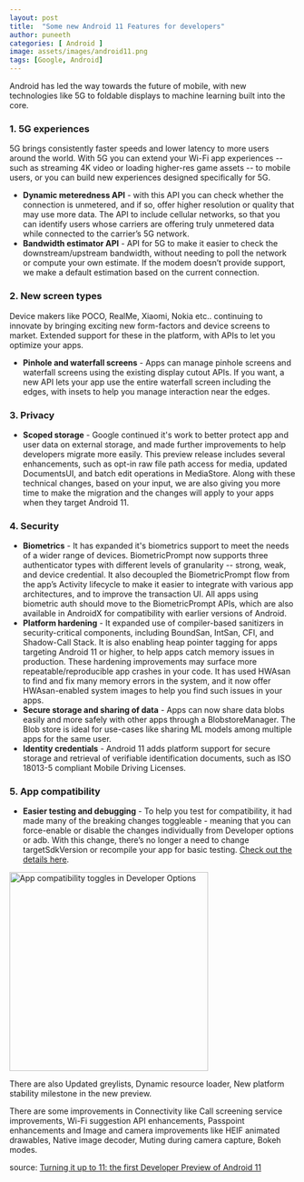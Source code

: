 ```yaml
---
layout: post
title:  "Some new Android 11 Features for developers"
author: puneeth
categories: [ Android ]
image: assets/images/android11.png
tags: [Google, Android]
---
```


Android has led the way towards the future of mobile, with new technologies like 5G to foldable displays to machine learning built into the core. 

### 1. 5G experiences

5G brings consistently faster speeds and lower latency to more users around the world. With 5G you can extend your Wi-Fi app experiences -- such as streaming 4K video or loading higher-res game assets -- to mobile users, or you can build new experiences designed specifically for 5G.

+ **Dynamic meteredness API** - with this API you can check whether the connection is unmetered, and if so, offer higher resolution or quality that may use more data. The API to include cellular networks, so that you can identify users whose carriers are offering truly unmetered data while connected to the carrier’s 5G network. 
+ **Bandwidth estimator API** - API for 5G to make it easier to check the downstream/upstream bandwidth, without needing to poll the network or compute your own estimate. If the modem doesn’t provide support, we make a default estimation based on the current connection.

### 2. New screen types

Device makers like POCO, RealMe, Xiaomi, Nokia etc.. continuing to innovate by bringing exciting new form-factors and device screens to market. Extended support for these in the platform, with APIs to let you optimize your apps. 

+ **Pinhole and waterfall screens** - Apps can manage pinhole screens and waterfall screens using the existing display cutout APIs. If you want, a new API lets your app use the entire waterfall screen including the edges, with insets to help you manage interaction near the edges. 

### 3. Privacy

+ **Scoped storage** - Google continued it's work to better protect app and user data on external storage, and made further improvements to help developers migrate more easily. This preview release includes several enhancements, such as opt-in raw file path access for media, updated DocumentsUI, and batch edit operations in MediaStore. Along with these technical changes, based on your input, we are also giving you more time to make the migration and the changes will apply to your apps when they target Android 11.

### 4. Security 

+ **Biometrics** - It has expanded it's biometrics support to meet the needs of a wider range of devices. BiometricPrompt now supports three authenticator types with different levels of granularity -- strong, weak, and device credential. It also decoupled the BiometricPrompt flow from the app’s Activity lifecycle to make it easier to integrate with various app architectures, and to improve the transaction UI. All apps using biometric auth should move to the BiometricPrompt APIs, which are also available in AndroidX for compatibility with earlier versions of Android.
+ **Platform hardening** - It expanded use of compiler-based sanitizers in security-critical components, including BoundSan, IntSan, CFI, and Shadow-Call Stack. It is also enabling heap pointer tagging for apps targeting Android 11 or higher, to help apps catch memory issues in production. These hardening improvements may surface more repeatable/reproducible app crashes in your code. It has used HWAsan to find and fix many memory errors in the system, and it now offer HWAsan-enabled system images to help you find such issues in your apps.
+ **Secure storage and sharing of data** - Apps can now share data blobs easily and more safely with other apps through a BlobstoreManager. The Blob store is ideal for use-cases like sharing ML models among multiple apps for the same user.
+ **Identity credentials** - Android 11 adds platform support for secure storage and retrieval of verifiable identification documents, such as ISO 18013-5 compliant Mobile Driving Licenses.

### 5. App compatibility

+ **Easier testing and debugging** - To help you test for compatibility, it had made many of the breaking changes toggleable - meaning that you can force-enable or disable the changes individually from Developer options or adb. With this change, there’s no longer a need to change targetSdkVersion or recompile your app for basic testing. [ Check out the details here](https://developer.android.com/preview/test-changes).

<img src="{{ site.baseurl }}/assets/images/android/App-compatibility-toggles-in-Developer-Options.png" alt="App compatibility toggles in Developer Options" style="width:350px; border:0;"/> 

There are also Updated greylists, Dynamic resource loader, New platform stability milestone in the new preview.

There are some improvements in Connectivity like Call screening service improvements, Wi-Fi suggestion API enhancements, Passpoint enhancements and Image and camera improvements like HEIF animated drawables, Native image decoder, Muting during camera capture, Bokeh modes.

source: [ Turning it up to 11: the first Developer Preview of Android 11 ](https://android-developers.googleblog.com/2020/02/Android-11-developer-preview.html)
